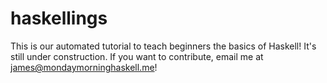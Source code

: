 # haskellings

This is our automated tutorial to teach beginners the basics of Haskell! It's still under construction. If you want to contribute, email me at james@mondaymorninghaskell.me!
